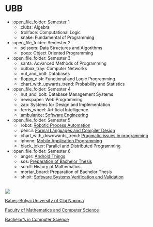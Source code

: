 # UBB
<ul>
  <li>:open_file_folder: Semester 1
    <ul>
      <li>
          :clubs:  Algebra 
      </li>
      <li>
          :trollface:  Computational Logic 
      </li>
      <li>
          :snake:  Fundamental of Programming 
      </li>
    </ul>
  </li>
  <li>:open_file_folder: Semester 2
    <ul>
      <li>        
          :scissors:  Data Structures and Algorithms 
      </li>
      <li>
          :poop:  Object Oriented Programming 
      </li>
    </ul>
  </li>
  <li>:open_file_folder: Semester 3
    <ul>
      <li>
          :santa:  Advanced Methods of Programming 
      </li>
      <li>
          :outbox_tray:  Computer Networks 
      </li>
      <li> 
          :nut_and_bolt:  Databases 
      </li>
      <li>
          :floppy_disk:  Functional and Logic Programming 
      </li>
      <li>
          :chart_with_upwards_trend:  Probability and Statistics
      </li>
    </ul>
  </li>
  <li>:open_file_folder: Semester 4
    <ul>
      <li>
          :nut_and_bolt:  Database Management Systems
      </li>
      <li>
          :newspaper:  Web Programming
      </li>
      <li>
          :zap:  Systems for Design and Implementation
      </li>
      <li>
          :ferris_wheel:  Artificial Intelligence
      </li>
      <li>
        <a href="https://github.com/AlexCernov/cms-new">
          :ambulance:  Software Engineering
        </a>
      </li>
    </ul>
  </li>
  <li>:open_file_folder: Semester 5
    <ul>
      <li> :robot:
        <a href="https://github.com/AlexCernov/RPA-Project">
          Robotic Process Automation
        </a>
      </li>
      <li> :pencil:
        <a href="https://github.com/AlexCernov/LFTC-parser">
          Formal Languages and Compiler Design
        </a>
      </li>
      <li> :chart_with_downwards_trend:
        <a href="https://github.com/AlexCernov/Aspecte-proiect">
          Pragmatic issues in programming
        </a>
      </li>
      <li> :iphone:
        <a href="https://github.com/Pufcorina/MobileProgramming">
          Mobile Application Programming
        </a>
      </li>
      <li> :black_joker:
        <a href="https://github.com/AlexCernov/PPD">
          Parallel and Distributed Programming
        </a>
      </li>
    </ul>
  </li>
  <li>:open_file_folder: Semester 6
    <ul>
      <li> :anger:
        <a href="https://github.com/AlexCernov/AndroidThings">
          Android Things
        </a>
      </li>
      <li> :sos:
        <a href="https://github.com/AlexCernov/NicheResearchTool">
          Preparation of Bachelor Thesis
        </a>
      </li>
      <li> :scroll:
          History of Mathematics
        </a>
      </li>
      <li> :mortar_board:
          Preparation of Bachelor Thesis
        </a>
      </li>
      <li> :shipit:
        <a href="https://github.com/AlexCernov/VVSS-Labs">
          Software Systems Verification and Validation
        </a>
      </li>
    </ul>
  </li>
</ul>

<br>
<img src="http://www.chem.ubbcluj.ro/romana/conferinte/MEEMB/archive/pictures/ubb.gif" />
<a href="http://www.cs.ubbcluj.ro">
<p> Babeş-Bolyai University of Cluj Napoca </p>
<p> Faculty of Mathematics and Computer Science </p>
<p> Bachelor’s in Computer Science </p>
</a>
<br>
